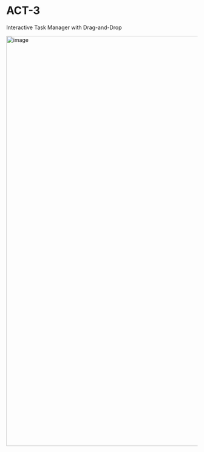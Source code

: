 # ACT-3
Interactive Task Manager with Drag-and-Drop

<img width="1920" height="1080" alt="image" src="https://github.com/user-attachments/assets/9319b322-6ad1-4a12-9bca-30dce2e8d645" />

